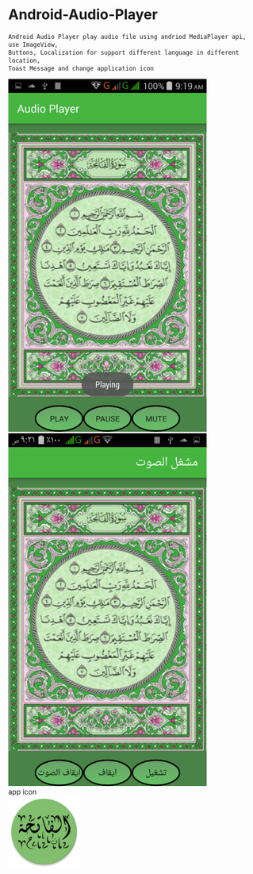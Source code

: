 # Android-Audio-Player
    Android Audio Player play audio file using andriod MediaPlayer api, use ImageView,
    Buttons, Localization for support different language in different location, 
    Toast Message and change application icon

<img src="https://github.com/moskaoud/Android-Audio-Player/blob/master/Screenshot_2018-01-17-09-19-11.png" width="400" > <img src="https://github.com/moskaoud/Android-Audio-Player/blob/master/Screenshot_%D9%A2%D9%A0%D9%A1%D9%A8-%D9%A0%D9%A1-%D9%A1%D9%A7-%D9%A0%D9%A9-%D9%A2%D9%A1-%D9%A1%D9%A7.png"  width="400">
    <br>app icon<br>
<img src="https://github.com/moskaoud/Android-Audio-Player/blob/master/ic_launcher.png">
